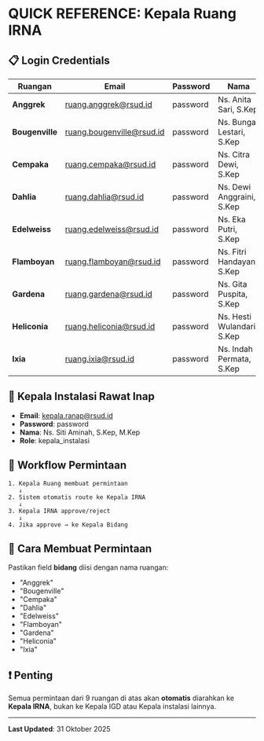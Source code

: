 # QUICK REFERENCE: Kepala Ruang IRNA

## 📋 Login Credentials

| Ruangan | Email | Password | Nama |
|---------|-------|----------|------|
| **Anggrek** | ruang.anggrek@rsud.id | password | Ns. Anita Sari, S.Kep |
| **Bougenville** | ruang.bougenville@rsud.id | password | Ns. Bunga Lestari, S.Kep |
| **Cempaka** | ruang.cempaka@rsud.id | password | Ns. Citra Dewi, S.Kep |
| **Dahlia** | ruang.dahlia@rsud.id | password | Ns. Dewi Anggraini, S.Kep |
| **Edelweiss** | ruang.edelweiss@rsud.id | password | Ns. Eka Putri, S.Kep |
| **Flamboyan** | ruang.flamboyan@rsud.id | password | Ns. Fitri Handayani, S.Kep |
| **Gardena** | ruang.gardena@rsud.id | password | Ns. Gita Puspita, S.Kep |
| **Heliconia** | ruang.heliconia@rsud.id | password | Ns. Hesti Wulandari, S.Kep |
| **Ixia** | ruang.ixia@rsud.id | password | Ns. Indah Permata, S.Kep |

## 👤 Kepala Instalasi Rawat Inap

- **Email**: kepala.ranap@rsud.id
- **Password**: password
- **Nama**: Ns. Siti Aminah, S.Kep, M.Kep
- **Role**: kepala_instalasi

## 🔄 Workflow Permintaan

```
1. Kepala Ruang membuat permintaan
   ↓
2. Sistem otomatis route ke Kepala IRNA
   ↓
3. Kepala IRNA approve/reject
   ↓
4. Jika approve → ke Kepala Bidang
```

## 📝 Cara Membuat Permintaan

Pastikan field **bidang** diisi dengan nama ruangan:
- "Anggrek"
- "Bougenville"
- "Cempaka"
- "Dahlia"
- "Edelweiss"
- "Flamboyan"
- "Gardena"
- "Heliconia"
- "Ixia"

## ❗ Penting

Semua permintaan dari 9 ruangan di atas akan **otomatis** diarahkan ke **Kepala IRNA**, bukan ke Kepala IGD atau Kepala instalasi lainnya.

---

**Last Updated**: 31 Oktober 2025
